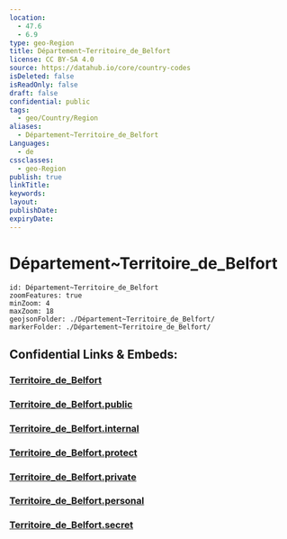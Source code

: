 ```yaml
---
location:
  - 47.6
  - 6.9
type: geo-Region
title: Département~Territoire_de_Belfort
license: CC BY-SA 4.0
source: https://datahub.io/core/country-codes
isDeleted: false
isReadOnly: false
draft: false
confidential: public
tags:
  - geo/Country/Region
aliases:
  - Département~Territoire_de_Belfort
Languages:
  - de
cssclasses:
  - geo-Region
publish: true
linkTitle:
keywords:
layout:
publishDate:
expiryDate:
---
```


# Département~Territoire_de_Belfort

```leaflet
id: Département~Territoire_de_Belfort
zoomFeatures: true 
minZoom: 4 
maxZoom: 18
geojsonFolder: ./Département~Territoire_de_Belfort/
markerFolder: ./Département~Territoire_de_Belfort/
```


## Confidential Links & Embeds: 

### [Territoire_de_Belfort](/_Standards/Earth/Continent/Europe/Europe~West/France/regions~France/Bourgogne-Franche-Comté/departments~Bourgogne-Franche-Comté/Territoire_de_Belfort.md) 

### [Territoire_de_Belfort.public](/_public/Earth/Continent/Europe/Europe~West/France/regions~France/Bourgogne-Franche-Comté/departments~Bourgogne-Franche-Comté/Territoire_de_Belfort.public.md) 

### [Territoire_de_Belfort.internal](/_internal/Earth/Continent/Europe/Europe~West/France/regions~France/Bourgogne-Franche-Comté/departments~Bourgogne-Franche-Comté/Territoire_de_Belfort.internal.md) 

### [Territoire_de_Belfort.protect](/_protect/Earth/Continent/Europe/Europe~West/France/regions~France/Bourgogne-Franche-Comté/departments~Bourgogne-Franche-Comté/Territoire_de_Belfort.protect.md) 

### [Territoire_de_Belfort.private](/_private/Earth/Continent/Europe/Europe~West/France/regions~France/Bourgogne-Franche-Comté/departments~Bourgogne-Franche-Comté/Territoire_de_Belfort.private.md) 

### [Territoire_de_Belfort.personal](/_personal/Earth/Continent/Europe/Europe~West/France/regions~France/Bourgogne-Franche-Comté/departments~Bourgogne-Franche-Comté/Territoire_de_Belfort.personal.md) 

### [Territoire_de_Belfort.secret](/_secret/Earth/Continent/Europe/Europe~West/France/regions~France/Bourgogne-Franche-Comté/departments~Bourgogne-Franche-Comté/Territoire_de_Belfort.secret.md)

